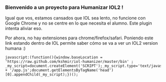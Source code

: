### Bienvenido a un proyecto para Humanizar IOL2 !

Igual que vos, estamos cansados que IOL sea lento, no funcione con Google Chrome y no se centre en lo que necesita el alumno.
Este plugin intenta aliviar eso.

Por ahora, no hay extensiones para chrome/firefox/safari. Poniendo este link estando dentro de IOL permite saber cómo se va a ver un IOL2 version humana :)

    javascript:(function(){window.baseLocation = 'https://raw.github.com/kshmir/iol-humanizer/master/bin' ; _my_script=document.createElement('SCRIPT');_my_script.type='text/javascript';_my_script.src=window.baseLocation + '/app.js';document.getElementsByTagName('head')[0].appendChild(_my_script);})();

